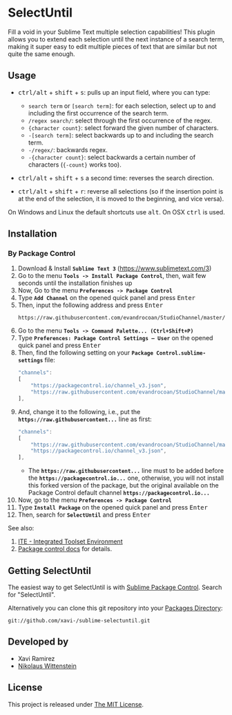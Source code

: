 # SelectUntil

Fill a void in your Sublime Text multiple selection capabilities! This plugin allows you to extend each selection until the next instance of a search term, making it super easy to edit multiple pieces of text that are similar but not quite the same enough.

## Usage

- <kbd>ctrl/alt</kbd> + <kbd>shift</kbd> + <kbd>s</kbd>: pulls up an input field, where you can type:

	- `search term` or `[search term]`: for each selection, select up to and including the first occurrence of the search term.
	- `/regex search/`: select through the first occurrence of the regex.
	- `{character count}`: select forward the given number of characters.
	- `-[search term]`: select backwards up to and including the search term.
	- `-/regex/`: backwards regex.
	- `-{character count}`: select backwards a certain number of characters (`{-count}` works too).

- <kbd>ctrl/alt</kbd> + <kbd>shift</kbd> + <kbd>s</kbd> a second time: reverses the search direction.

- <kbd>ctrl/alt</kbd> + <kbd>shift</kbd> + <kbd>r</kbd>: reverse all selections (so if the insertion point is at the end of the selection, it is moved to the beginning, and vice versa).

On Windows and Linux the default shortcuts use <kbd>alt</kbd>.  On OSX <kbd>ctrl</kbd> is used.


## Installation

### By Package Control

1. Download & Install **`Sublime Text 3`** (https://www.sublimetext.com/3)
1. Go to the menu **`Tools -> Install Package Control`**, then,
    wait few seconds until the installation finishes up
1. Now,
    Go to the menu **`Preferences -> Package Control`**
1. Type **`Add Channel`** on the opened quick panel and press <kbd>Enter</kbd>
1. Then,
    input the following address and press <kbd>Enter</kbd>
    ```
    https://raw.githubusercontent.com/evandrocoan/StudioChannel/master/channel.json
    ```
1. Go to the menu **`Tools -> Command Palette...
    (Ctrl+Shift+P)`**
1. Type **`Preferences:
    Package Control Settings – User`** on the opened quick panel and press <kbd>Enter</kbd>
1. Then,
    find the following setting on your **`Package Control.sublime-settings`** file:
    ```js
    "channels":
    [
        "https://packagecontrol.io/channel_v3.json",
        "https://raw.githubusercontent.com/evandrocoan/StudioChannel/master/channel.json",
    ],
    ```
1. And,
    change it to the following, i.e.,
    put the **`https://raw.githubusercontent...`** line as first:
    ```js
    "channels":
    [
        "https://raw.githubusercontent.com/evandrocoan/StudioChannel/master/channel.json",
        "https://packagecontrol.io/channel_v3.json",
    ],
    ```
    * The **`https://raw.githubusercontent...`** line must to be added before the **`https://packagecontrol.io...`** one, otherwise,
      you will not install this forked version of the package,
      but the original available on the Package Control default channel **`https://packagecontrol.io...`**
1. Now,
    go to the menu **`Preferences -> Package Control`**
1. Type **`Install Package`** on the opened quick panel and press <kbd>Enter</kbd>
1. Then,
    search for **`SelectUntil`** and press <kbd>Enter</kbd>

See also:

1. [ITE - Integrated Toolset Environment](https://github.com/evandrocoan/ITE)
1. [Package control docs](https://packagecontrol.io/docs/usage) for details.


## Getting SelectUntil

The easiest way to get SelectUntil is with [Sublime Package Control](http://wbond.net/sublime_packages/package_control/installation).  Search for "SelectUntil".

Alternatively you can clone this git repository into your [Packages Directory](http://sublimetext.info/docs/en/basic_concepts.html):

	git://github.com/xavi-/sublime-selectuntil.git

## Developed by

* Xavi Ramirez
* [Nikolaus Wittenstein](https://github.com/adzenith)

## License

This project is released under [The MIT License](http://www.opensource.org/licenses/mit-license.php).
